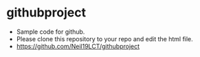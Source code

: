 # githubproject
- Sample code for github.
- Please clone this repository to your repo and edit the html file.
- https://github.com/Neil19LCT/githubproject

